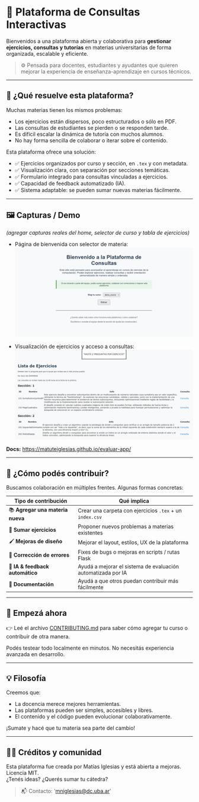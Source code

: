 # 📘 Plataforma de Consultas Interactivas

Bienvenidos a una plataforma abierta y colaborativa para **gestionar ejercicios, consultas y tutorías** en materias universitarias de forma organizada, escalable y eficiente.

> ⚙️ Pensada para docentes, estudiantes y ayudantes que quieren mejorar la experiencia de enseñanza-aprendizaje en cursos técnicos.

---

## 🎯 ¿Qué resuelve esta plataforma?

Muchas materias tienen los mismos problemas:
- Los ejercicios están dispersos, poco estructurados o sólo en PDF.
- Las consultas de estudiantes se pierden o se responden tarde.
- Es difícil escalar la dinámica de tutoría con muchos alumnos.
- No hay forma sencilla de colaborar o iterar sobre el contenido.

Esta plataforma ofrece una solución:
- ✅ Ejercicios organizados por curso y sección, en `.tex` y con metadata.
- ✅ Visualización clara, con separación por secciones temáticas.
- ✅ Formulario integrado para consultas vinculadas a ejercicios.
- ✅ Capacidad de feedback automatizado (IA).
- ✅ Sistema adaptable: se pueden sumar nuevas materias fácilmente.

---

## 🖼️ Capturas / Demo

_(agregar capturas reales del home, selector de curso y tabla de ejercicios)_

- Página de bienvenida con selector de materia:
  ![Pantalla de inicio](docs/assets/home.png)

- Visualización de ejercicios y acceso a consultas:
  ![Ejercicios cargados](docs/assets/tabla-ejercicios.png)

**Docs:** https://matuteiglesias.github.io/evaluar-app/

---

## 🙌 ¿Cómo podés contribuir?

Buscamos colaboración en múltiples frentes. Algunas formas concretas:

| Tipo de contribución             | Qué implica                                                                 |
|----------------------------------|------------------------------------------------------------------------------|
| 📚 **Agregar una materia nueva** | Crear una carpeta con ejercicios `.tex` + un `index.csv`                   |
| 🧠 **Sumar ejercicios**          | Proponer nuevos problemas a materias existentes                             |
| 🖌️ **Mejoras de diseño**         | Mejorar el layout, estilos, UX de la plataforma                             |
| 💬 **Corrección de errores**     | Fixes de bugs o mejoras en scripts / rutas Flask                            |
| 🤖 **IA & feedback automático**  | Ayudá a mejorar el sistema de evaluación automatizada por IA               |
| 📝 **Documentación**             | Ayudá a que otros puedan contribuir más fácilmente                          |

---

## 📎 Empezá ahora

👉 Leé el archivo [CONTRIBUTING.md](CONTRIBUTING.md) para saber cómo agregar tu curso o contribuir de otra manera.

Podés testear todo localmente en minutos. No necesitás experiencia avanzada en desarrollo.

---

## 💡 Filosofía

Creemos que:
- La docencia merece mejores herramientas.
- Las plataformas pueden ser simples, accesibles y libres.
- El contenido y el código pueden evolucionar colaborativamente.

¡Sumate y hacé que tu materia sea parte del cambio!

---

## 🧑‍💻 Créditos y comunidad

Esta plataforma fue creada por Matías Iglesias y está abierta a mejoras.  
Licencia MIT.  
¿Tenés ideas? ¿Querés sumar tu cátedra?  
> 📬 Contacto: 'mniglesias@dc.uba.ar'

